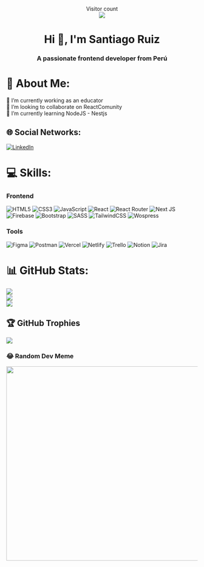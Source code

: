 <p align="center"> 
  Visitor count<br>
  <img src="https://profile-counter.glitch.me/BrajhanLop/count.svg" />
</p>
<h1 align="center">Hi 👋, I'm Santiago Ruiz</h1>
<h3 align="center">A passionate frontend developer from Perú</h3>

# 💫 About Me:
🔭 I’m currently working as an educator<br>🤝 I’m looking to collaborate on ReactComunity<br>🌱 I’m currently learning NodeJS - Nestjs<br>


## 🌐 Social Networks:
[![LinkedIn](https://img.shields.io/badge/LinkedIn-%230077B5.svg?logo=linkedin&logoColor=white)](https://www.linkedin.com/in/santiago-ruiz-developer/)

# 💻 Skills: 


### Frontend  

![HTML5](https://img.shields.io/badge/html5-%23E34F26.svg?style=for-the-badge&logo=html5&logoColor=white)
![CSS3](https://img.shields.io/badge/css3-%231572B6.svg?style=for-the-badge&logo=css3&logoColor=white) 
![JavaScript](https://img.shields.io/badge/javascript-%23323330.svg?style=for-the-badge&logo=javascript&logoColor=%23F7DF1E) 
![React](https://img.shields.io/badge/react-%2320232a.svg?style=for-the-badge&logo=react&logoColor=%2361DAFB) 
![React Router](https://img.shields.io/badge/React_Router-CA4245?style=for-the-badge&logo=react-router&logoColor=white) 
![Next JS](https://img.shields.io/badge/Next-black?style=for-the-badge&logo=next.js&logoColor=white)
![Firebase](https://img.shields.io/badge/firebase-%23039BE5.svg?style=for-the-badge&logo=firebase) 
![Bootstrap](https://img.shields.io/badge/bootstrap-%23563D7C.svg?style=for-the-badge&logo=bootstrap&logoColor=white) 
![SASS](https://img.shields.io/badge/SASS-hotpink.svg?style=for-the-badge&logo=SASS&logoColor=white) 
![TailwindCSS](https://img.shields.io/badge/tailwindcss-%2338B2AC.svg?style=for-the-badge&logo=tailwind-css&logoColor=white)
![Wospress](https://img.shields.io/badge/wordpress-%2338B2AC.svg?style=for-the-badge&logo=tailwind-css&logoColor=white)


### Tools
![Figma](https://img.shields.io/badge/figma-%23F24E1E.svg?style=for-the-badge&logo=figma&logoColor=white) 
![Postman](https://img.shields.io/badge/Postman-FF6C37?style=for-the-badge&logo=postman&logoColor=white)
![Vercel](https://img.shields.io/badge/vercel-%23000000.svg?style=for-the-badge&logo=vercel&logoColor=white) 
![Netlify](https://img.shields.io/badge/netlify-%23000000.svg?style=for-the-badge&logo=netlify&logoColor=#00C7B7) 
![Trello](https://img.shields.io/badge/Trello-%23026AA7.svg?style=for-the-badge&logo=Trello&logoColor=white) 
![Notion](https://img.shields.io/badge/Notion-%23000000.svg?style=for-the-badge&logo=notion&logoColor=white) 
![Jira](https://img.shields.io/badge/jira-%230A0FFF.svg?style=for-the-badge&logo=jira&logoColor=white)

# 📊 GitHub Stats:
![](https://github-readme-stats.vercel.app/api?username=BrajhanLop&theme=onedark&hide_border=false&include_all_commits=true&count_private=true)<br/>
![](https://github-readme-streak-stats.herokuapp.com/?user=BrajhanLop&theme=onedark&hide_border=false)<br/>
![](https://github-readme-stats.vercel.app/api/top-langs/?username=BrajhanLop&theme=onedark&hide_border=false&include_all_commits=true&count_private=true&layout=compact)

## 🏆 GitHub Trophies
![](https://github-profile-trophy.vercel.app/?username=BrajhanLop&theme=onedark&no-frame=false&no-bg=true&margin-w=4)

### 😂 Random Dev Meme
<img src="https://www.boredpanda.es/blog/wp-content/uploads/2021/12/02-3-61ae1f5b5ed00__700-61af736ed3733__700.jpg" width="511px"/>
